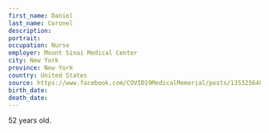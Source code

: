 ```yaml
---
first_name: Daniel
last_name: Coronel
description: 
portrait: 
occupation: Nurse
employer: Mount Sinai Medical Center
city: New York
province: New York
country: United States
source: https://www.facebook.com/COVID19MedicalMemorial/posts/135325648126671
birth_date: 
death_date: 
---
```


52 years old.